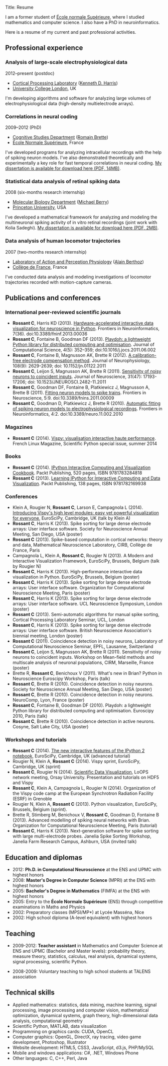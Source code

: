 Title: Resume

I am a former student of [&Eacute;cole normale Supérieure](http://www.ens.fr), where I studied mathematics and computer science. I also have a PhD in neuroinformatics.

Here is a resume of my current and past professional activities.

## Professional experience

### Analysis of large-scale electrophysiological data

<div class="sub-header-3">2012&ndash;present (postdoc)</div>

* [Cortical Processing Laboratory](http://www.ucl.ac.uk/cortexlab) ([Kenneth D. Harris](https://iris.ucl.ac.uk/iris/browse/profile?upi=KDHAR02))
* [University College London](http://www.ucl.ac.uk/), UK

I'm developing algorithms and software for analyzing large volumes of electrophysiological data (high-density multielectrode arrays).


### Correlations in neural coding

<div class="sub-header-3">2009&ndash;2012 (PhD)</div>

* [Cognitive Studies Department](http://www.cognition.ens.fr/) ([Romain Brette](http://romainbrette.fr/))
* [&Eacute;cole Normale Supérieure](http://www.ens.fr/), France

I've developed programs for analyzing intracellular recordings with the help of spiking neuron models. I've also demonstrated theoretically and experimentally a key role for fast temporal correlations in neural coding.
[My dissertation is available for download here (PDF, 14MB)]({filename}/pdfs/RossantPhD.pdf).


### Statistical data analysis of retinal spiking data

<div class="sub-header-3">2008 (six-months research internship)</div>

* [Molecular Biology Department](http://molbio.princeton.edu/) ([Michael Berry](http://molbio.princeton.edu/faculty/molbio-faculty/95-berry))
* [Princeton University](http://www.princeton.edu/main/), USA

I've developed a mathematical framework for analyzing and modeling the multineuronal spiking activity of in vitro retinal recordings (joint work with Kolia Sadeghi).  [My dissertation is available for download here (PDF, 2MB)]({filename}/pdfs/RossantMasterThesis.pdf).


### Data analysis of human locomotor trajectories

<div class="sub-header-3">2007 (two-months research internship)</div>

* [Laboratory of Action and Perception Physiology](http://www.lppa.college-de-france.fr/) ([Alain Berthoz](http://www.lppa.college-de-france.fr/equipes/people/Berthoz/))
* [Collège de France](http://www.college-de-france.fr/site/college/index.htm), France

I've conducted data analysis and modeling investigations of locomotor trajectories recorded with motion-capture cameras.


## Publications and conferences

### International peer-reviewed scientific journals

  * **Rossant C**, Harris KD (2013). [Hardware-accelerated interactive data visualization for neuroscience in Python]({filename}/pdfs/RossantHardware2013.pdf). Frontiers in Neuroinformatics, 7(36). doi:10.3389/fninf.2013.00036
  * **Rossant C**, Fontaine B, Goodman DF (2013). [Playdoh: a lightweight Python library for distributed computing and optimisation]({filename}/pdfs/RossantPlaydoh2013.pdf). Journal of Computational Science, 4(5): 352–359; doi:10.1016/j.jocs.2011.06.002
  * **Rossant C**, Fontaine B, Magnusson AK, Brette R (2012). [A calibration-free electrode compensation method]({filename}/pdfs/RossantCalibration2012.pdf). Journal of Neurophysiology, 108(9): 2629-2639; doi: 10.1152/jn.01122.2011
  * **Rossant C**, Leijon S, Magnusson AK, Brette R (2011). [Sensitivity of noisy neurons to coincident inputs]({filename}/pdfs/RossantSensitivity2011.pdf). Journal of Neuroscience, 31(47): 17193-17206; doi: 10.1523/JNEUROSCI.2482-11.2011
  * **Rossant C**, Goodman DF, Fontaine B, Platkiewicz J, Magnusson A, Brette B (2011). [Fitting neuron models to spike trains]({filename}/pdfs/RossantFitting2011.pdf). Frontiers in Neuroscience, 5:9. doi:10.3389/fnins.2011.00009
  * **Rossant C**, Goodman D, Platkiewicz J, Brette R (2010). [Automatic fitting of spiking neuron models to electrophysiological recordings]({filename}/pdfs/RossantAutomatic2010.pdf). Frontiers in Neuroinformatics, 4:2. doi:10.3389/neuro.11.002.2010

  
### Magazines

  * **Rossant C** (2014). [Vispy: visualisation interactive haute performance](http://boutique.ed-diamond.com/gnulinux-magazine-hors-series/597-gnulinux-magazine-hs-73.html). French Linux Magazine, Scientific Python special issue, summer 2014


### Books

  * **Rossant C** (2014). [IPython Interactive Computing and Visualization Cookbook](http://www.packtpub.com/ipython-interactive-computing-and-visualization-cookbook/book). Packt Publishing, 520 pages, ISBN 9781783284818
  * **Rossant C** (2013). [Learning IPython for Interactive Computing and Data Visualization](http://www.packtpub.com/learning-ipython-for-interactive-computing-and-data-visualization/book). Packt Publishing, 138 pages, ISBN 9781782169938


### Conferences

* Klein A, Rougier N, **Rossant C**, Larson E, Campagnola L (2014). [Introducing Vispy's high level modules: easy yet powerful visualization for everyone](https://www.euroscipy.org/2014/schedule/presentation/7/), EuroSciPy, Cambridge, UK (talk by Klein A)
* **Rossant C**, Harris K (2013). Spike sorting for large dense electrode arrays: User interface software. Society for Neuroscience Annual Meeting, San Diego, USA (poster)
* **Rossant C** (2013). Spike-based computation in cortical networks: theory and data, Mathematical Neuroscience Laboratory, CIRB, Collège de France, Paris
* Campagnola L, Klein A, **Rossant C**, Rougier N (2013). A Modern and Interactive Visualization Framework, EuroSciPy, Brussels, Belgium (talk by Rougier N)
* **Rossant C**, Harris K (2013). High-performance interactive data visualization in Python. EuroSciPy, Brussels, Belgium (poster)
* **Rossant C**, Harris K (2013). Spike sorting for large dense electrode arrays: User interface software. Organization for Computational Neuroscience Meeting, Paris (poster)
* **Rossant C**, Harris K (2013). Spike sorting for large dense electrode arrays: User interface software. UCL Neuroscience Symposium, London (poster)
* **Rossant C** (2013). Semi-automatic algorithms for manual spike sorting, Cortical Processing Laboratory Seminar, UCL, London
* **Rossant C**, Harris K (2013). Spike sorting for large dense electrode arrays: User interface software. British Neuroscience Association's biennial meeting, London (poster)
* **Rossant C** (2011). Coincidence detection in noisy neurons, Laboratory of Computational Neuroscience Seminar, EPFL, Lausanne, Switzerland
* **Rossant C**, Leijon S, Magnusson AK, Brette R (2011). Sensitivity of noisy neurons to coincident inputs. Workshop on Mean-field methods and multiscale analysis of neuronal populations, CIRM, Marseille, France (poster)
* Brette R, **Rossant C**, Benichoux V (2011). What's new in Brian? Python in Neuroscience Euroscipy Workshop, Paris (talk)
* **Rossant C**, Brette R (2010). Coincidence detection in noisy neurons. Society for Neuroscience Annual Meeting, San Diego, USA (poster)
* **Rossant C**, Brette R (2010). Coincidence detection in noisy neurons. NeuroComp, Lyon, France (poster)
* **Rossant C**, Fontaine B, Goodman DF (2010). Playdoh: a lightweight Python library for distributed computing and optimisation. Euroscipy 2010, Paris (talk)
* **Rossant C**, Brette R (2010). Coincidence detection in active neurons. Cosyne, Salt Lake City, USA (poster)


### Workshops and tutorials

* **Rossant C** (2014). [The new interactive features of the IPython 2 notebook](https://www.euroscipy.org/2014/schedule/presentation/60/), EuroSciPy, Cambridge, UK (advanced tutorial)
* Rougier N, Klein A, **Rossant C** (2014). Vispy sprint, EuroSciPy, Cambridge, UK (sprint)
* **Rossant C**, Rougier N (2014). [Scientific Data Visualization](http://reseau-loops.github.io/journee_2014_06.html), LoOPS network meeting, Orsay University. Presentation and tutorials on HDF5 and Vispy
* **Rossant C**, Klein A, Campagnola L, Rougier N (2014). Organization of the Vispy code camp at the European Synchrotron Radiation Facility (ESRF) in Grenoble
* Rougier N, Klein A, **Rossant C** (2013). Python visualization, EuroSciPy, Brussels, Belgium (sprint).
* Brette R, Stimberg M, Benichoux V, **Rossant C**, Goodman D, Fontaine B (2013). Advanced modelling of spiking neural networks with Brian. Organization for Computational Neuroscience Meeting, Paris (tutorial)
* **Rossant C**, Harris K (2013). Next-generation software for spike sorting with large multi-electrode probes. Janelia Spike Sorting Workshop, Janelia Farm Research Campus, Ashburn, USA (invited talk)


## Education and diplomas

* 2012: **Ph.D. in Computational Neuroscience** at the ENS and UPMC with highest honors
* 2008: **Master's Degree in Computer Science** (MPRI) at the ENS with highest honors
* 2005: **Bachelor's Degree in Mathematics** (FIMFA) at the ENS with highest honors
* 2005: Entry to the **&Eacute;cole Normale Supérieure** (ENS) through competitive examinations in Maths and Physics
* 2002: Preparatory classes (MPSI/MP*) at Lycée Masséna, Nice
* 2002: High school diploma (A-level equivalent) with highest honors


## Teaching

* 2009-2012: **Teacher assistant** in Mathematics and Computer Science at ENS and UPMC (Bachelor and Master levels): probability theory, measure theory, statistics, calculus, real analysis, dynamical systems, signal processing, scientific Python.

* 2008-2009: Voluntary teaching to high school students at TALENS association


## Technical skills

* Applied mathematics: statistics, data mining, machine learning, signal processing, image processing and computer vision, mathematical optimization, dynamical systems, graph theory, high-dimensional data analysis, computational geometry
* Scientific Python, MATLAB, data visualization
* Programming on graphics cards: CUDA, OpenCL
* Computer graphics: OpenGL, DirectX, ray tracing, video game development, Photoshop, Illustrator
* Website development: HTML5, CSS3, JavaScript, d3.js, PHP/MySQL
* Mobile and windows applications: C#, .NET, Windows Phone
* Other languages: C, C++, Perl, Java
